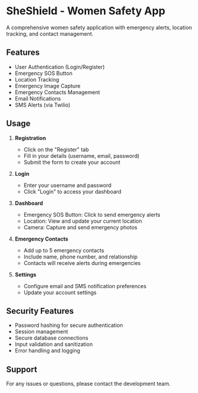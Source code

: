 # SheShield - Women Safety App

A comprehensive women safety application with emergency alerts, location tracking, and contact management.

## Features

- User Authentication (Login/Register)
- Emergency SOS Button
- Location Tracking
- Emergency Image Capture
- Emergency Contacts Management
- Email Notifications
- SMS Alerts (via Twilio)

## Usage

1. **Registration**
   - Click on the "Register" tab
   - Fill in your details (username, email, password)
   - Submit the form to create your account

2. **Login**
   - Enter your username and password
   - Click "Login" to access your dashboard

3. **Dashboard**
   - Emergency SOS Button: Click to send emergency alerts
   - Location: View and update your current location
   - Camera: Capture and send emergency photos

4. **Emergency Contacts**
   - Add up to 5 emergency contacts
   - Include name, phone number, and relationship
   - Contacts will receive alerts during emergencies

5. **Settings**
   - Configure email and SMS notification preferences
   - Update your account settings

## Security Features

- Password hashing for secure authentication
- Session management
- Secure database connections
- Input validation and sanitization
- Error handling and logging


## Support

For any issues or questions, please contact the development team. 
